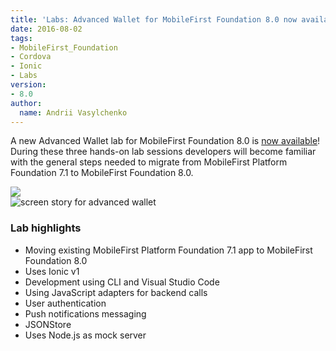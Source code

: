 ```yaml
---
title: 'Labs: Advanced Wallet for MobileFirst Foundation 8.0 now available'
date: 2016-08-02
tags:
- MobileFirst_Foundation
- Cordova
- Ionic
- Labs
version:
- 8.0
author:
  name: Andrii Vasylchenko
---
```

A new Advanced Wallet lab for MobileFirst Foundation 8.0 is [now available]({{site.baseurl}}/labs/developers/8.0/intro)! During these three hands-on lab sessions developers will become familiar with the general steps needed to migrate from MobileFirst Platform Foundation 7.1 to MobileFirst Foundation 8.0.

<div style="max-width: 200px">
  <a alt="small logo for advanced wallet" href="{{site.baseurl}}/labs/developers/8.0/advancedwallet"><img src="{{site.baseurl}}/labs/developers/8.0/advancedwallet/logo_small.png"></a>
</div>

<div>
  <img alt="screen story for advanced wallet" src="{{site.baseurl}}/labs/developers/8.0/advancedwallet/screenstory.jpg">
</div>

### Lab highlights

* Moving existing MobileFirst Platform Foundation 7.1 app to MobileFirst Foundation 8.0
* Uses Ionic v1
* Development using CLI and Visual Studio Code
* Using JavaScript adapters for backend calls
* User authentication
* Push notifications messaging
* JSONStore
* Uses Node.js as mock server
